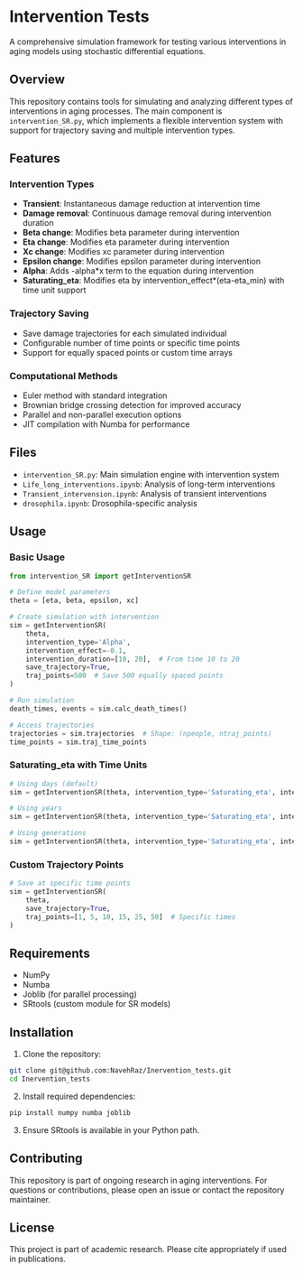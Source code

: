 # Intervention Tests

A comprehensive simulation framework for testing various interventions in aging models using stochastic differential equations.

## Overview

This repository contains tools for simulating and analyzing different types of interventions in aging processes. The main component is `intervention_SR.py`, which implements a flexible intervention system with support for trajectory saving and multiple intervention types.

## Features

### Intervention Types
- **Transient**: Instantaneous damage reduction at intervention time
- **Damage removal**: Continuous damage removal during intervention duration
- **Beta change**: Modifies beta parameter during intervention
- **Eta change**: Modifies eta parameter during intervention
- **Xc change**: Modifies xc parameter during intervention
- **Epsilon change**: Modifies epsilon parameter during intervention
- **Alpha**: Adds -alpha*x term to the equation during intervention
- **Saturating_eta**: Modifies eta by intervention_effect*(eta-eta_min) with time unit support

### Trajectory Saving
- Save damage trajectories for each simulated individual
- Configurable number of time points or specific time points
- Support for equally spaced points or custom time arrays

### Computational Methods
- Euler method with standard integration
- Brownian bridge crossing detection for improved accuracy
- Parallel and non-parallel execution options
- JIT compilation with Numba for performance

## Files

- `intervention_SR.py`: Main simulation engine with intervention system
- `Life_long_interventions.ipynb`: Analysis of long-term interventions
- `Transient_intervension.ipynb`: Analysis of transient interventions
- `drosophila.ipynb`: Drosophila-specific analysis

## Usage

### Basic Usage

```python
from intervention_SR import getInterventionSR

# Define model parameters
theta = [eta, beta, epsilon, xc]

# Create simulation with intervention
sim = getInterventionSR(
    theta,
    intervention_type='Alpha',
    intervention_effect=-0.1,
    intervention_duration=[10, 20],  # From time 10 to 20
    save_trajectory=True,
    traj_points=500  # Save 500 equally spaced points
)

# Run simulation
death_times, events = sim.calc_death_times()

# Access trajectories
trajectories = sim.trajectories  # Shape: (npeople, ntraj_points)
time_points = sim.traj_time_points
```

### Saturating_eta with Time Units

```python
# Using days (default)
sim = getInterventionSR(theta, intervention_type='Saturating_eta', intervention_effect=-0.05)

# Using years
sim = getInterventionSR(theta, intervention_type='Saturating_eta', intervention_effect=[-0.05, 'years'])

# Using generations
sim = getInterventionSR(theta, intervention_type='Saturating_eta', intervention_effect=[-0.05, 'generations'])
```

### Custom Trajectory Points

```python
# Save at specific time points
sim = getInterventionSR(
    theta,
    save_trajectory=True,
    traj_points=[1, 5, 10, 15, 25, 50]  # Specific times
)
```

## Requirements

- NumPy
- Numba
- Joblib (for parallel processing)
- SRtools (custom module for SR models)

## Installation

1. Clone the repository:
```bash
git clone git@github.com:NavehRaz/Inervention_tests.git
cd Inervention_tests
```

2. Install required dependencies:
```bash
pip install numpy numba joblib
```

3. Ensure SRtools is available in your Python path.

## Contributing

This repository is part of ongoing research in aging interventions. For questions or contributions, please open an issue or contact the repository maintainer.

## License

This project is part of academic research. Please cite appropriately if used in publications.

